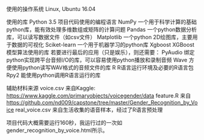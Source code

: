 使用的操作系统
	Linux, Ubuntu 16.04

使用的库
	Python 3.5  项目代码使用的编程语言
	NumPy  一个用于科学计算的基础python库，能有效处理多维数组或矩阵的计算问题
	Pandas  一个python数据分析库，可以读写数据文件（如csv文件）
	Matplotlib  一个python 2D绘图库，主要用于数据的可视化 
	Sciket-learn  一个用于机器学习的python库
	Xgboost  XGBoost模型算法使用的库
	若要进行最后的应用（只是娱乐），则还需要：
		PyAudio  绑定python实现跨平台音频I/O的库，可以容易使用python播放和录制音频
		Wave  方便使用python读写WAV格式的音频文件的库
		R  R语言运行环境及必要的R语言包
		Rpy2  能使用python调用R语言运行的库

辅助材料来源
	voice.csv  来自Kaggle: https://www.kaggle.com/primaryobjects/voicegender/data
	feature.R  来自 https://github.com/nd009/capstone/tree/master/Gender_Recognition_by_Voice
	real_voice.csv  来自生活收集的语音样本，经过了R语言预处理

项目代码大概需要运行160秒，我运行过的一次如gender_recognition_by_voice.html所示。
